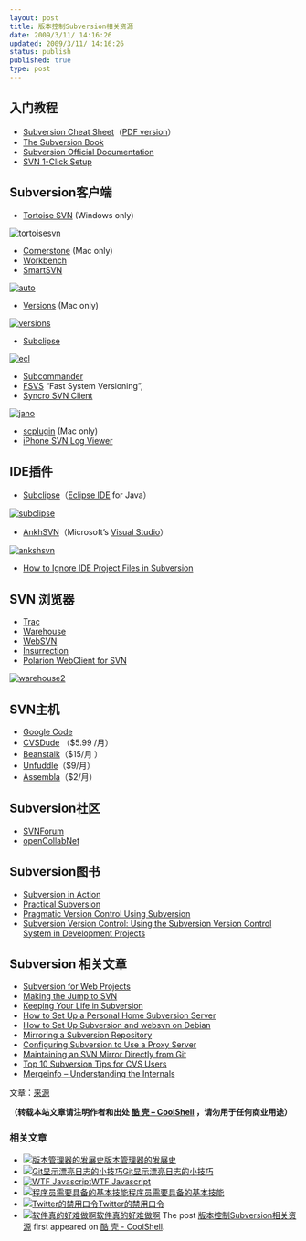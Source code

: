 ```yaml
---
layout: post
title: 版本控制Subversion相关资源
date: 2009/3/11/ 14:16:26
updated: 2009/3/11/ 14:16:26
status: publish
published: true
type: post
---
```



入门教程
----


* [Subversion Cheat Sheet](http://www.abbeyworkshop.com/howto/misc/svn01/)（[PDF version](http://ariejan.net/upload/svncheatsheet-1.0.1.pdf)）
* [The Subversion Book](http://svnbook.red-bean.com/en/1.5/index.html)
* [Subversion Official Documentation](http://svn.collab.net/svn-doxygen/)
* [SVN 1-Click Setup](http://svn1clicksetup.tigris.org/)


Subversion客户端
-------------


* [Tortoise SVN](http://tortoisesvn.tigris.org/) (Windows only)


[![tortoisesvn](https://coolshell.cn/wp-content/uploads/2009/03/tortoisesvn.png "tortoisesvn")](https://coolshell.cn/wp-content/uploads/2009/03/tortoisesvn.png)



* [Cornerstone](http://www.zennaware.com/cornerstone/) (Mac only)
* [Workbench](http://pysvn.tigris.org/)
* [SmartSVN](http://www.syntevo.com/smartsvn/index.html)


[![auto](https://coolshell.cn/wp-content/uploads/2009/03/auto-300x105.gif "auto")](https://coolshell.cn/wp-content/uploads/2009/03/auto.gif)


* [Versions](http://www.versionsapp.com/) (Mac only)


[![versions](https://coolshell.cn/wp-content/uploads/2009/03/versions-300x193.jpg "versions")](https://coolshell.cn/wp-content/uploads/2009/03/versions.jpg)


* [Subclipse](http://subclipse.tigris.org/)


[![ecl](https://coolshell.cn/wp-content/uploads/2009/03/ecl-297x300.gif "ecl")](https://coolshell.cn/wp-content/uploads/2009/03/ecl.gif)


* [Subcommander](http://subcommander.tigris.org/)
* [FSVS](http://fsvs.tigris.org/) “Fast System Versioning”,
* [Syncro SVN Client](http://www.syncrosvnclient.com/)


[![jano](https://coolshell.cn/wp-content/uploads/2009/03/jano-300x277.gif "jano")](https://coolshell.cn/wp-content/uploads/2009/03/jano.gif)


* [scplugin](http://scplugin.tigris.org/) (Mac only)
* [iPhone SVN Log Viewer](http://www.qaware.de/qasvn/QAsvn.html)


IDE插件
-----


* [Subclipse](http://subclipse.tigris.org/)（[Eclipse IDE](http://www.eclipse.org/) for Java）


[![subclipse](https://coolshell.cn/wp-content/uploads/2009/03/subclipse-300x168.png "subclipse")](https://coolshell.cn/wp-content/uploads/2009/03/subclipse.png)



* [AnkhSVN](http://ankhsvn.open.collab.net/)（Microsoft’s [Visual Studio](http://www.microsoft.com/visualstudio/en-us/default.mspx)）


[![ankshsvn](https://coolshell.cn/wp-content/uploads/2009/03/ankshsvn-300x236.png "ankshsvn")](https://coolshell.cn/wp-content/uploads/2009/03/ankshsvn.png)


* [How to Ignore IDE Project Files in Subversion](https://www.opends.org/wiki/page/ConfiguringSubversionToIgnoreIDEProjectFiles)


SVN 浏览器
-------


* [Trac](http://trac.edgewall.org/)
* [Warehouse](http://warehouseapp.com/)
* [WebSVN](http://www.websvn.info/)
* [Insurrection](http://insurrection.tigris.org/)
* [Polarion WebClient for SVN](http://www.polarion.org/index.php?page=overview&project=svnwebclient)


[![warehouse2](https://coolshell.cn/wp-content/uploads/2009/03/warehouse2-300x240.jpg "warehouse2")](https://coolshell.cn/wp-content/uploads/2009/03/warehouse2.jpg)


SVN主机
-----


* [Google Code](http://code.google.com/)
* [CVSDude](http://cvsdude.com/) （$5.99 /月）
* [Beanstalk](http://www.beanstalkapp.com/)（$15/月 ）
* [Unfuddle](http://unfuddle.com/)（$9/月）
* [Assembla](http://www.assembla.com/)（$2/月）


Subversion社区
------------


* [SVNForum](http://svnforum.org/)
* [openCollabNet](http://open.collab.net/)


Subversion图书
------------


* [Subversion in Action](http://www.manning.com/machols/)
* [Practical Subversion](http://www.apress.com/book/view/1590597532)
* [Pragmatic Version Control Using Subversion](http://www.pragprog.com/titles/svn2/pragmatic-version-control-using-subversion)
* [Subversion Version Control: Using the Subversion Version Control System in Development Projects](http://www.amazon.com/Subversion-Version-Control-Development-Projects/dp/0131855182/ref=pd_sim_b_15)


Subversion 相关文章
---------------


* [Subversion for Web Projects](http://athleticsnyc.com/blog/entry/on-using-subversion-for-web-projects)
* [Making the Jump to SVN](http://www.macdevcenter.com/pub/a/mac/2004/08/10/subversion.html)
* [Keeping Your Life in Subversion](http://www.onlamp.com/pub/a/onlamp/2005/01/06/svn_homedir.html)
* [How to Set Up a Personal Home Subversion Server](http://lifehacker.com/software/subversion/hack-attack-how-to-set-up-a-personal-home-subversion-server-188582.php)
* [How to Set Up Subversion and websvn on Debian](http://www.howtoforge.com/debian_subversion_websvn)
* [Mirroring a Subversion Repository](https://www.opends.org/wiki/page/MirroringASubversionRepository)
* [Configuring Subversion to Use a Proxy Server](https://www.opends.org/wiki/page/ConfiguringSubversionToUseAProxyServer)
* [Maintaining an SVN Mirror Directly from Git](http://blog.fallingsnow.net/2007/08/17/maintaining-an-svn-mirror-directly-from-git/)
* [Top 10 Subversion Tips for CVS Users](http://www.onlamp.com/pub/a/onlamp/2004/08/19/subversiontips.html)
* [Mergeinfo – Understanding the Internals](http://www.collab.net/community/subversion/articles/merge-info.html)


文章：[来源](http://www.smashingmagazine.com/2009/03/10/ultimate-round-up-for-version-control-with-subversion/)



**（转载本站文章请注明作者和出处 [酷 壳 – CoolShell](https://coolshell.cn/) ，请勿用于任何商业用途）**



### 相关文章

* [![版本管理器的发展史](https://coolshell.cn/wp-content/uploads/2010/11/scmhistory-150x150.png)](https://coolshell.cn/articles/3288.html)[版本管理器的发展史](https://coolshell.cn/articles/3288.html)
* [![Git显示漂亮日志的小技巧](https://coolshell.cn/wp-content/uploads/2012/06/git.log_.01-150x150.png)](https://coolshell.cn/articles/7755.html)[Git显示漂亮日志的小技巧](https://coolshell.cn/articles/7755.html)
* [![WTF Javascript](https://coolshell.cn/wp-content/plugins/wordpress-23-related-posts-plugin/static/thumbs/21.jpg)](https://coolshell.cn/articles/2492.html)[WTF Javascript](https://coolshell.cn/articles/2492.html)
* [![程序员需要具备的基本技能](https://coolshell.cn/wp-content/plugins/wordpress-23-related-posts-plugin/static/thumbs/20.jpg)](https://coolshell.cn/articles/428.html)[程序员需要具备的基本技能](https://coolshell.cn/articles/428.html)
* [![Twitter的禁用口令](https://coolshell.cn/wp-content/plugins/wordpress-23-related-posts-plugin/static/thumbs/18.jpg)](https://coolshell.cn/articles/2451.html)[Twitter的禁用口令](https://coolshell.cn/articles/2451.html)
* [![软件真的好难做啊](https://coolshell.cn/wp-content/plugins/wordpress-23-related-posts-plugin/static/thumbs/0.jpg)](https://coolshell.cn/articles/4811.html)[软件真的好难做啊](https://coolshell.cn/articles/4811.html)
The post [版本控制Subversion相关资源](https://coolshell.cn/articles/93.html) first appeared on [酷 壳 - CoolShell](https://coolshell.cn).